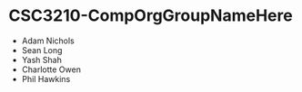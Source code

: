 # CSC3210-CompOrgGroupNameHere

- Adam Nichols
- Sean Long
- Yash Shah
- Charlotte Owen
- Phil Hawkins
